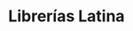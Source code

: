 ---
title: "Librerías Latina"
url: /ciudad-guayana-puerto-ordaz/librerias-latina-calle-cuchivero/
shop: Bücher
---